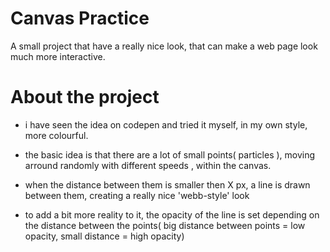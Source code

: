 # Canvas Practice
A small project that have a really nice look, that can make a web page look much more interactive.

# About the project
- i have seen the idea on codepen and tried it myself, in my own style, more colourful.

- the basic idea is that there are a lot of small points( particles ), moving arround randomly with different speeds , within the canvas.

- when the distance between them is smaller then X px, a line is drawn between them, creating a really nice 'webb-style' look

- to add a bit more reality to it, the opacity of the line is set depending on the distance between the points( big distance between points = low opacity, small distance = high opacity)


